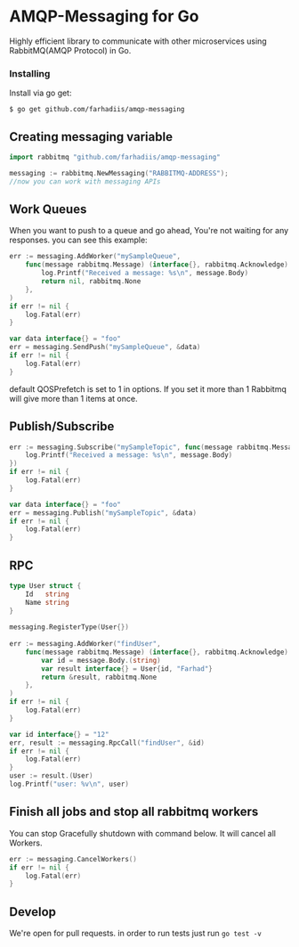 # AMQP-Messaging for Go
Highly efficient library to communicate with other microservices using RabbitMQ(AMQP Protocol) in Go.

### Installing
Install via go get:
```shell
$ go get github.com/farhadiis/amqp-messaging
```

## Creating messaging variable
```go
import rabbitmq "github.com/farhadiis/amqp-messaging"

messaging := rabbitmq.NewMessaging("RABBITMQ-ADDRESS");
//now you can work with messaging APIs
``` 

## Work Queues
When you want to push to a queue and go ahead, You're not waiting for any responses. you can see this example:
```go
err := messaging.AddWorker("mySampleQueue", 
    func(message rabbitmq.Message) (interface{}, rabbitmq.Acknowledge) {
        log.Printf("Received a message: %s\n", message.Body)
        return nil, rabbitmq.None
    },
)
if err != nil {
	log.Fatal(err)
}

var data interface{} = "foo"
err = messaging.SendPush("mySampleQueue", &data)
if err != nil {
	log.Fatal(err)
}
``` 
default QOSPrefetch is set to 1 in options. If you set it more than 1 Rabbitmq will give more than 1 items at once.

## Publish/Subscribe
```go
err := messaging.Subscribe("mySampleTopic", func(message rabbitmq.Message) {
	log.Printf("Received a message: %s\n", message.Body)
})
if err != nil {
	log.Fatal(err)
}

var data interface{} = "foo"
err = messaging.Publish("mySampleTopic", &data)
if err != nil {
	log.Fatal(err)
}
```
## RPC
```go
type User struct {
	Id   string
	Name string
}
	
messaging.RegisterType(User{})
	
err := messaging.AddWorker("findUser",
    func(message rabbitmq.Message) (interface{}, rabbitmq.Acknowledge) {
        var id = message.Body.(string)
        var result interface{} = User{id, "Farhad"}
        return &result, rabbitmq.None
    },
)
if err != nil {
    log.Fatal(err)
}

var id interface{} = "12"
err, result := messaging.RpcCall("findUser", &id)
if err != nil {
	log.Fatal(err)
}
user := result.(User)
log.Printf("user: %v\n", user)
```


## Finish all jobs and stop all rabbitmq workers
You can stop Gracefully shutdown with command below. It will cancel all Workers.
```go
err := messaging.CancelWorkers()
if err != nil {
	log.Fatal(err)
}
```


## Develop
We're open for pull requests. in order to run tests just run `go test -v`


